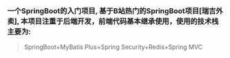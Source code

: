 ### 一个SpringBoot的入门项目, 基于B站热门的SpringBoot项目[瑞吉外卖], 本项目注重于后端开发，前端代码基本继承使用，使用的技术栈主要为:
> SpringBoot+MyBatis Plus+Spring Security+Redis+Spring MVC
